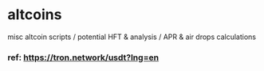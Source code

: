 # altcoins
misc altcoin scripts / potential HFT &amp; analysis / APR &amp; air drops calculations

### ref: https://tron.network/usdt?lng=en
